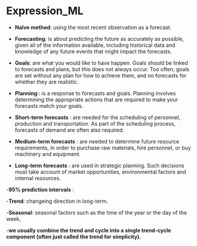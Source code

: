 # Expression_ML
- **Naïve method**: using the most recent observation as a forecast. 

- **Forecasting**: is about predicting the future as accurately as possible, given all of the information available, including historical data and knowledge of any future events that might impact the forecasts.

- **Goals**: are what you would like to have happen. Goals should be linked to forecasts and plans, but this does not always occur. Too often, goals are set without any plan for how to achieve them, and no forecasts for whether they are realistic.

- **Planning**:: is a response to forecasts and goals. Planning involves determining the appropriate actions that are required to make your forecasts match your goals.

- **Short-term forecasts** : are needed for the scheduling of personnel, production and transportation. As part of the scheduling process, forecasts of demand are often also required.
  
- **Medium-term forecasts** : are needed to determine future resource requirements, in order to purchase raw materials, hire personnel, or buy machinery and equipment.

- **Long-term forecasts** : are used in strategic planning. Such decisions must take account of market opportunities, environmental factors and internal resources.  

-**95% prediction intervals** : 

-**Trend**: changeing direction in long-term.

-**Seasonal**: seasonal factors such as the time of the year or the day of the week, 

-**we usually combine the trend and cycle into a single trend-cycle component (often just called the trend for simplicity).**
